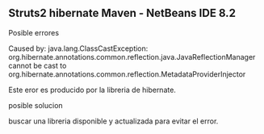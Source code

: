 <h2> Struts2 hibernate Maven -  NetBeans IDE 8.2</h2>

<p>Posible errores</p>
<p>Caused by: java.lang.ClassCastException:
	org.hibernate.annotations.common.reflection.java.JavaReflectionManager
	cannot be cast to org.hibernate.annotations.common.reflection.MetadataProviderInjector </p>
  <p>Este eror es producido por la libreria de hibernate.</p>
 <p>posible solucion </p>
 <p> buscar una libreria disponible y actualizada para evitar el error. </p>

